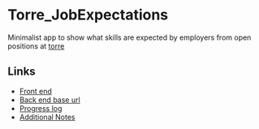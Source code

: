 # Torre_JobExpectations

Minimalist app to show what skills are expected by employers from open positions at [torre](https://www.torre.co)

## Links

- [Front end](https://torre-interview-front.herokuapp.com/)
- [Back end base url](https://torre-interview-front.herokuapp.com/)
- [Progress log](https://github.com/mneira10/Torre_JobExpectations/blob/main/Progress_log.md)
- [Additional Notes]()

